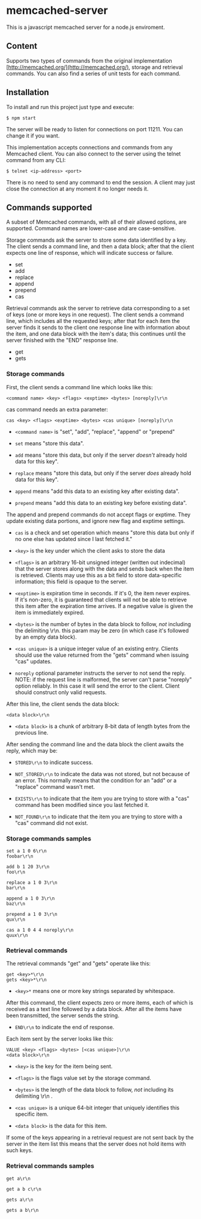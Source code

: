 # memcached-server
This is a javascript memcached server for a node.js enviroment. 

## Content
Supports two types of commands from the original implementation [http://memcached.org/](http://memcached.org/), storage and retrieval commands. You can also find a series of unit tests for each command.

## Installation
To install and run this project just type and execute:

    $ npm start

The server will be ready to listen for connections on port 11211. You can change it if you want.

This implementation accepts connections and commands from any Memcached client. You can also connect to the server using the telnet command from any CLI:

    $ telnet <ip-address> <port>

There is no need to send any command to end the session. A client may just close the connection at any moment it no longer needs it.

## Commands supported
A subset of Memcached commands, with all of their allowed options, are supported. Command names are
lower-case and are case-sensitive.

Storage commands ask the server to store some data identified by a key. The client sends a command line, and then a data block; after that the client expects one line of response, which will indicate
success or failure.

- set 
- add
- replace
- append
- prepend
- cas

Retrieval commands ask the server to retrieve data corresponding to a set of keys (one or more keys in one request). The client sends a command line, which includes all the requested keys; after that for each item the server finds it sends to the client one response line with information about the item, and one data block with the item's data; this continues until the server finished with the "END" response line.

- get
- gets

### Storage commands
First, the client sends a command line which looks like this:

    <command name> <key> <flags> <exptime> <bytes> [noreply]\r\n

cas command needs an extra parameter:

    cas <key> <flags> <exptime> <bytes> <cas unique> [noreply]\r\n

- `<command name>` is "set", "add", "replace", "append" or "prepend"

- `set` means "store this data".

- `add` means "store this data, but only if the server *doesn't* already
hold data for this key".

- `replace` means "store this data, but only if the server *does* already hold data for this key".

- `append` means "add this data to an existing key after existing data".

- `prepend` means "add this data to an existing key before existing data".

The append and prepend commands do not accept flags or exptime. They update existing data portions, and ignore new flag and exptime settings.

- `cas` is a check and set operation which means "store this data but only if no one else has updated since I last fetched it."

- `<key>` is the key under which the client asks to store the data

- `<flags>` is an arbitrary 16-bit unsigned integer (written out indecimal) that the server stores along with the data and sends back when the item is retrieved. Clients may use this as a bit field to store data-specific information; this field is opaque to the server.

- `<exptime>` is expiration time in seconds. If it's 0, the item never expires. If it's non-zero, it is guaranteed that clients will not be able to retrieve this item after the expiration time arrives. If a negative value is given the item is immediately expired.

- `<bytes>` is the number of bytes in the data block to follow, *not* including the delimiting \r\n. this param may be zero (in which case it's followed by an empty data block).

- `<cas unique>` is a unique integer value of an existing entry. Clients should use the value returned from the "gets" command when issuing "cas" updates.

- `noreply` optional parameter instructs the server to not send the reply. NOTE: if the request line is malformed, the server can't parse "noreply" option reliably. In this case it will send the error to the client. Client should construct only valid requests.

After this line, the client sends the data block:

    <data block>\r\n

- `<data block>` is a chunk of arbitrary 8-bit data of length bytes from the previous line.

After sending the command line and the data block the client awaits the reply, which may be:

- `STORED\r\n` to indicate success.

- `NOT_STORED\r\n` to indicate the data was not stored, but not because of an error. This normally means that the condition for an "add" or a "replace" command wasn't met.

- `EXISTS\r\n` to indicate that the item you are trying to store with a "cas" command has been modified since you last fetched it.

- `NOT_FOUND\r\n` to indicate that the item you are trying to store with a "cas" command did not exist.

### Storage commands samples

    set a 1 0 6\r\n
    foobar\r\n

    add b 1 20 3\r\n
    foo\r\n

    replace a 1 0 3\r\n
    bar\r\n

    append a 1 0 3\r\n
    baz\r\n

    prepend a 1 0 3\r\n
    qux\r\n

    cas a 1 0 4 4 noreply\r\n
    quux\r\n


### Retrieval commands
The retrieval commands "get" and "gets" operate like this:

    get <key>*\r\n
    gets <key>*\r\n

- `<key>*` means one or more key strings separated by whitespace.

After this command, the client expects zero or more items, each of which is received as a text line followed by a data block. After all the items have been transmitted, the server sends the string.

- `END\r\n` to indicate the end of response.

Each item sent by the server looks like this:

    VALUE <key> <flags> <bytes> [<cas unique>]\r\n
    <data block>\r\n

- `<key>` is the key for the item being sent.

- `<flags>` is the flags value set by the storage command.

- `<bytes>` is the length of the data block to follow, *not* including its delimiting \r\n .

- `<cas unique>` is a unique 64-bit integer that uniquely identifies this specific item.

- `<data block>` is the data for this item.

If some of the keys appearing in a retrieval request are not sent back by the server in the item list this means that the server does not hold items with such keys.

### Retrieval commands samples

    get a\r\n

    get a b c\r\n

    gets a\r\n

    gets a b\r\n
    


